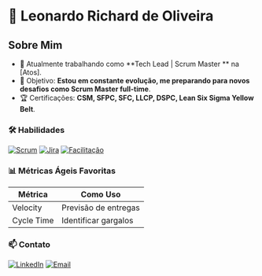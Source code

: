 # 👤 Leonardo Richard de Oliveira 

## Sobre Mim
- 🔭 Atualmente trabalhando como **Tech Lead | Scrum Master ** na [Atos].
- 🎯 Objetivo: **Estou em constante evolução, me preparando para novos desafios como Scrum Master full-time**.
- 🏆 Certificações: **CSM, SFPC, SFC, LLCP, DSPC, Lean Six Sigma Yellow Belt**.

### 🛠 Habilidades
[![Scrum](https://img.shields.io/badge/-Scrum-FF6D00?logo=scrum&logoColor=white)]()
[![Jira](https://img.shields.io/badge/-Jira-0052CC?logo=jira&logoColor=white)]()
[![Facilitação](https://img.shields.io/badge/-Facilitação-8A2BE2)]()

### 📊 Métricas Ágeis Favoritas
| Métrica         | Como Uso                          |
|-----------------|-----------------------------------|
| Velocity        | Previsão de entregas              |
| Cycle Time      | Identificar gargalos              |

### 📫 Contato
[![LinkedIn](https://img.shields.io/badge/-LinkedIn-0077B5?logo=linkedin&logoColor=white)](https://linkedin.com/in/leonardorichardeoliveira)
[![Email](https://img.shields.io/badge/-Email-D14836?logo=gmail&logoColor=white)](mailto:leonardo.r.oliveira01@gmail.com)
